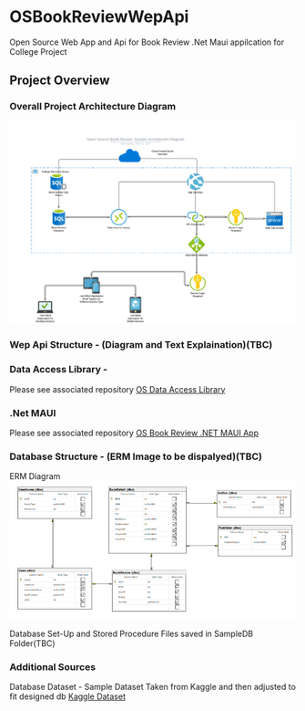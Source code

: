 # OSBookReviewWepApi
Open Source Web App and Api for Book Review .Net Maui appilcation for College Project

## Project Overview

### Overall Project Architecture Diagram
![Screenshot](OSProjectDiagram.png)
### Wep Api Structure - (Diagram and Text Explaination)(TBC)

### Data Access Library - 
Please see associated repository
[OS Data Access Library](https://github.com/brianreville/OSDataAccessLibrary)

### .Net MAUI
Please see associated repository
[OS Book Review .NET MAUI App ](https://github.com/brianreville/OSBookReviewMAUI)

### Database Structure -  (ERM Image to be dispalyed)(TBC)
ERM Diagram
![Screenshot](ERMDiagram.PNG)

Database Set-Up and Stored Procedure Files saved in SampleDB Folder(TBC)

### Additional Sources
Database Dataset - Sample Dataset Taken from Kaggle and then adjusted to fit designed db
[Kaggle Dataset](https://www.kaggle.com/arashnic/book-recommendation-dataset)
